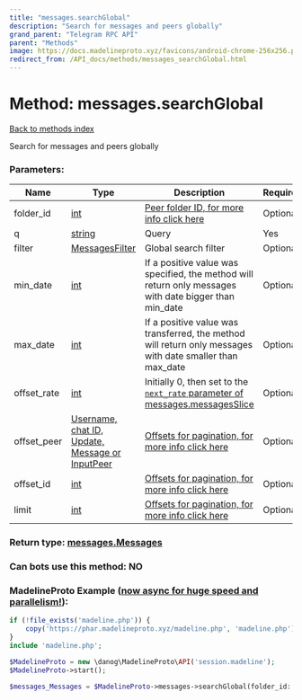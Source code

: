 ```yaml
---
title: "messages.searchGlobal"
description: "Search for messages and peers globally"
grand_parent: "Telegram RPC API"
parent: "Methods"
image: https://docs.madelineproto.xyz/favicons/android-chrome-256x256.png
redirect_from: /API_docs/methods/messages_searchGlobal.html
---
```

# Method: messages.searchGlobal
[Back to methods index](index.html)



Search for messages and peers globally

### Parameters:

| Name     |    Type       | Description | Required |
|----------|---------------|-------------|----------|
|folder\_id|[int](/API_docs/types/int.html) | [Peer folder ID, for more info click here](https://core.telegram.org/api/folders#peer-folders) | Optional|
|q|[string](/API_docs/types/string.html) | Query | Yes|
|filter|[MessagesFilter](/API_docs/types/MessagesFilter.html) | Global search filter | Optional|
|min\_date|[int](/API_docs/types/int.html) | If a positive value was specified, the method will return only messages with date bigger than min\_date | Optional|
|max\_date|[int](/API_docs/types/int.html) | If a positive value was transferred, the method will return only messages with date smaller than max\_date | Optional|
|offset\_rate|[int](/API_docs/types/int.html) | Initially 0, then set to the [`next_rate` parameter of messages.messagesSlice](../constructors/messages.messagesSlice.html) | Optional|
|offset\_peer|[Username, chat ID, Update, Message or InputPeer](/API_docs/types/InputPeer.html) | [Offsets for pagination, for more info click here](https://core.telegram.org/api/offsets) | Optional|
|offset\_id|[int](/API_docs/types/int.html) | [Offsets for pagination, for more info click here](https://core.telegram.org/api/offsets) | Optional|
|limit|[int](/API_docs/types/int.html) | [Offsets for pagination, for more info click here](https://core.telegram.org/api/offsets) | Optional|


### Return type: [messages.Messages](/API_docs/types/messages.Messages.html)

### Can bots use this method: **NO**


### MadelineProto Example ([now async for huge speed and parallelism!](https://docs.madelineproto.xyz/docs/ASYNC.html)):


```php
if (!file_exists('madeline.php')) {
    copy('https://phar.madelineproto.xyz/madeline.php', 'madeline.php');
}
include 'madeline.php';

$MadelineProto = new \danog\MadelineProto\API('session.madeline');
$MadelineProto->start();

$messages_Messages = $MadelineProto->messages->searchGlobal(folder_id: $int, q: 'string', filter: $MessagesFilter, min_date: $int, max_date: $int, offset_rate: $int, offset_peer: $InputPeer, offset_id: $int, limit: $int, );
```

